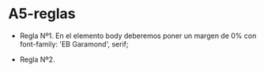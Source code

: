 # A5-reglas
- Regla Nº1.
En el elemento body deberemos poner un margen de 0% con font-family: 'EB Garamond', serif;

- Regla Nº2.

